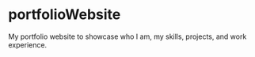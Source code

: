 # portfolioWebsite
My portfolio website to showcase who I am, my skills, projects, and work experience.
